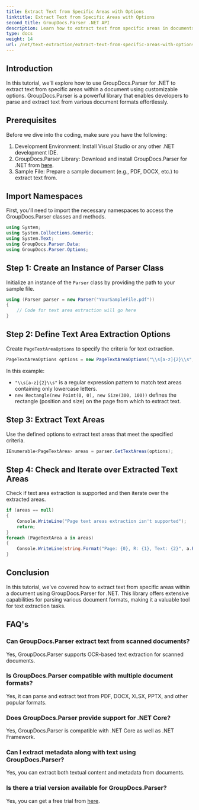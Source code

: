 ```yaml
---
title: Extract Text from Specific Areas with Options
linktitle: Extract Text from Specific Areas with Options
second_title: GroupDocs.Parser .NET API
description: Learn how to extract text from specific areas in documents using GroupDocs.Parser for .NET. Explore advanced text extraction options with this tutorial.
type: docs
weight: 14
url: /net/text-extraction/extract-text-from-specific-areas-with-options/
---
```

## Introduction
In this tutorial, we'll explore how to use GroupDocs.Parser for .NET to extract text from specific areas within a document using customizable options. GroupDocs.Parser is a powerful library that enables developers to parse and extract text from various document formats effortlessly.
## Prerequisites
Before we dive into the coding, make sure you have the following:
1. Development Environment: Install Visual Studio or any other .NET development IDE.
2. GroupDocs.Parser Library: Download and install GroupDocs.Parser for .NET from [here](https://releases.groupdocs.com/parser/net/).
3. Sample File: Prepare a sample document (e.g., PDF, DOCX, etc.) to extract text from.

## Import Namespaces
First, you'll need to import the necessary namespaces to access the GroupDocs.Parser classes and methods.
```csharp
using System;
using System.Collections.Generic;
using System.Text;
using GroupDocs.Parser.Data;
using GroupDocs.Parser.Options;
```
## Step 1: Create an Instance of Parser Class
Initialize an instance of the `Parser` class by providing the path to your sample file.
```csharp
using (Parser parser = new Parser("YourSampleFile.pdf"))
{
    // Code for text area extraction will go here
}
```
## Step 2: Define Text Area Extraction Options
Create `PageTextAreaOptions` to specify the criteria for text extraction.
```csharp
PageTextAreaOptions options = new PageTextAreaOptions("\\s[a-z]{2}\\s", new Rectangle(new Point(0, 0), new Size(300, 100)));
```
In this example:
- `"\\s[a-z]{2}\\s"` is a regular expression pattern to match text areas containing only lowercase letters.
- `new Rectangle(new Point(0, 0), new Size(300, 100))` defines the rectangle (position and size) on the page from which to extract text.
## Step 3: Extract Text Areas
Use the defined options to extract text areas that meet the specified criteria.
```csharp
IEnumerable<PageTextArea> areas = parser.GetTextAreas(options);
```
## Step 4: Check and Iterate over Extracted Text Areas
Check if text area extraction is supported and then iterate over the extracted areas.
```csharp
if (areas == null)
{
    Console.WriteLine("Page text areas extraction isn't supported");
    return;
}
foreach (PageTextArea a in areas)
{
    Console.WriteLine(string.Format("Page: {0}, R: {1}, Text: {2}", a.Page.Index, a.Rectangle, a.Text));
}
```

## Conclusion
In this tutorial, we've covered how to extract text from specific areas within a document using GroupDocs.Parser for .NET. This library offers extensive capabilities for parsing various document formats, making it a valuable tool for text extraction tasks.

## FAQ's
### Can GroupDocs.Parser extract text from scanned documents?
Yes, GroupDocs.Parser supports OCR-based text extraction for scanned documents.
### Is GroupDocs.Parser compatible with multiple document formats?
Yes, it can parse and extract text from PDF, DOCX, XLSX, PPTX, and other popular formats.
### Does GroupDocs.Parser provide support for .NET Core?
Yes, GroupDocs.Parser is compatible with .NET Core as well as .NET Framework.
### Can I extract metadata along with text using GroupDocs.Parser?
Yes, you can extract both textual content and metadata from documents.
### Is there a trial version available for GroupDocs.Parser?
Yes, you can get a free trial from [here](https://releases.groupdocs.com/).
